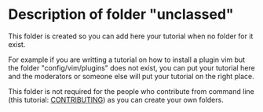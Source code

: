 # Description of folder "unclassed"

This folder is created so you can add here your tutorial when no folder for it
exist.

For example if you are writting a tutorial on how to install a plugin vim but the
folder "config/vim/plugins" does not exist, you can put your tutorial here and
the moderators or someone else will put your tutorial on the right place.

This folder is not required for the people who contribute from command line
(this tutorial: [CONTRIBUTING](https://github.com/NicolasWent/Epituto/blob/master/CONTRIBUTING.md)) as you can create your own folders.

